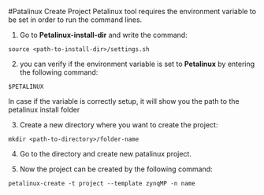 #Patalinux Create Project
Petalinux tool requires the environment variable to be set in order to run the command lines.
1) Go to **Petalinux-install-dir** and write the command:

``
source <path-to-install-dir>/settings.sh
``

2) you can verify if the environment variable is set to **Petalinux** by entering the following command:

``
$PETALINUX
``

 In case if the variable is correctly setup, it will show you the path to the petalinux install folder

3) Create a new directory where you want to create the project:

``
mkdir <path-to-directory>/folder-name
``

4) Go to the directory and create new patalinux project.

5) Now the project can be created by the following command:

``
petalinux-create -t project --template zynqMP -n name 
``

